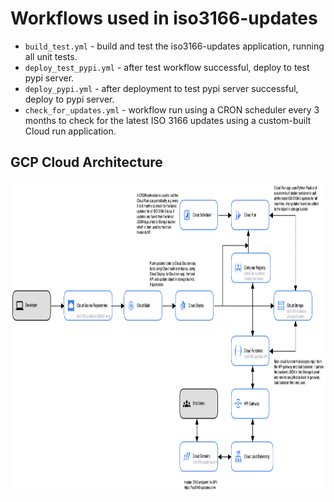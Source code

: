 # Workflows used in iso3166-updates

* `build_test.yml` - build and test the iso3166-updates application, running all unit tests.
* `deploy_test_pypi.yml` - after test workflow successful, deploy to test pypi server.
* `deploy_pypi.yml` - after deployment to test pypi server successful, deploy to pypi server.
* `check_for_updates.yml` - workflow run using a CRON scheduler every 3 months to check for the latest ISO 3166 updates using a custom-built Cloud run application.

GCP Cloud Architecture 
------------------------

<p align="center">
  <img src="https://raw.githubusercontent.com/amckenna41/iso3166-updates/main/iso3166-updates-api/gcp_architecture.png" alt="gcp_arch" height="500" width="700"/>
</p>